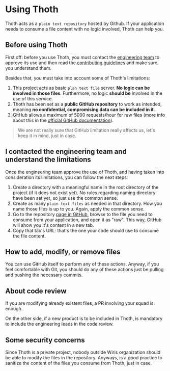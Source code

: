 # Using Thoth

Thoth acts as a `plain text repository` hosted by Github. If your application needs to consume a file content with no logic involved, Thoth can help you.

## Before using Thoth

First off: before you use Thoth, you must contact the [engineering team](https://wiris.slack.com/archives/C010P3E9AHH) to approve its use and then read the [contributing guidelines](./CONTRIBUTING.md) and make sure you understand them.

Besides that, you must take into account some of Thoth's limitations:
  
  1. This project acts as basic `plan text file` server. __No logic can be involved in those files__. Furthermore, no logic __should be__ involved in the use of this service.
  2. Thoth has been set as a __public GitHub repository__ to work as intended, meaning __no confidential, compromising data can be included in it__.
  3. GitHub allows a maximum of 5000 requests/hour for raw files (more info about this in the  [official GitHub documentation](https://docs.github.com/en/rest/overview/resources-in-the-rest-api#rate-limiting)).

  > We are not really sure that GitHub limitation really affects us, let's keep it in mind, just in case.

## I contacted the engineering team and understand the limitations

Once the engineering team approve the use of Thoth, and having taken into consideration its limitations, you can follow the next steps:

  1. Create a directory with a meaningful name in the root directory of the project (if it does not exist yet). No rules regarding naming directory have been set yet, so just use the common sense.
  2. Create as many `plain text files` as needed in that directory. How you name those files is up to you. Again, apply the common sense.
  3. Go to the repository [page in GitHub](https://github.com/wiris/thoth), browse to the file you need to consume from your application, and open it as "raw". This way, GitHub will show you it's content in a new tab.
  4. Copy that tab's URL: that's the one your code should use to consume the file content.

## How to add, modify, or remove files

You can use GitHub itself to perform any of these actions. Anyway, if you feel comfortable with Git, you should do any of these actions just be pulling and pushing the necessary commits.

## About code review

If you are modifying already existent files, a PR involving your squad is enough.

On the other side, if a new product is to be included in Thoth, is mandatory to include the engineering leads in the code review.

## Some security concerns

Since Thoth is a private project, nobody outside Wiris organization should be able to modify the files in the repository. Anyways, is a good practice to sanitize the content of the files you consume from Thoth, just in case.
